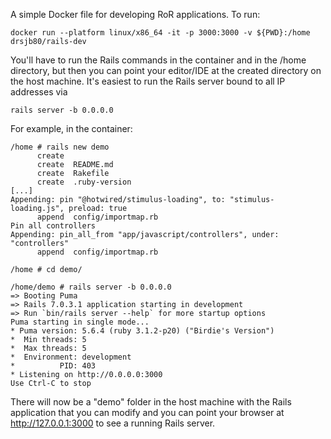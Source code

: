 A simple Docker file for developing RoR applications. To run:

    docker run --platform linux/x86_64 -it -p 3000:3000 -v ${PWD}:/home drsjb80/rails-dev

You'll have to run the Rails commands in the container and in the /home
directory, but then you can point your editor/IDE at the created directory
on the host machine. It's easiest to run the Rails server bound to all IP
addresses via

    rails server -b 0.0.0.0

For example, in the container:

    /home # rails new demo
          create
          create  README.md
          create  Rakefile
          create  .ruby-version
    [...]
    Appending: pin "@hotwired/stimulus-loading", to: "stimulus-loading.js", preload: true
          append  config/importmap.rb
    Pin all controllers
    Appending: pin_all_from "app/javascript/controllers", under: "controllers"
          append  config/importmap.rb

    /home # cd demo/

    /home/demo # rails server -b 0.0.0.0
    => Booting Puma
    => Rails 7.0.3.1 application starting in development
    => Run `bin/rails server --help` for more startup options
    Puma starting in single mode...
    * Puma version: 5.6.4 (ruby 3.1.2-p20) ("Birdie's Version")
    *  Min threads: 5
    *  Max threads: 5
    *  Environment: development
    *          PID: 403
    * Listening on http://0.0.0.0:3000
    Use Ctrl-C to stop

There will now be a "demo" folder in the host machine with the Rails
application that you can modify and you can point your browser at
http://127.0.0.1:3000 to see a running Rails server.
